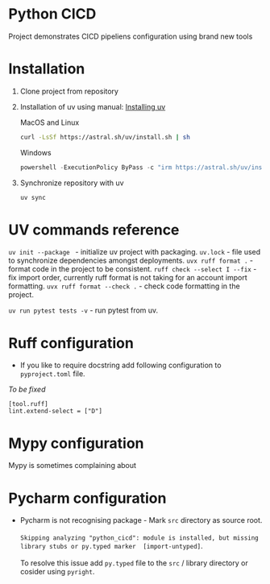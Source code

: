 # Python CICD

Project demonstrates CICD pipeliens configuration using brand new tools

# Installation

1. Clone project from repository
2. Installation of uv using manual: [Installing uv](https://uv.astral.sh/docs/installation)

   MacOS and Linux

   ```bash
   curl -LsSf https://astral.sh/uv/install.sh | sh
   ```

   Windows

   ```powershell
   powershell -ExecutionPolicy ByPass -c "irm https://astral.sh/uv/install.ps1 | iex"
   ```
3. Synchronize repository with uv

   ```bash
   uv sync
   ```

# UV commands reference

`uv init --package ` - initialize uv project with packaging.
`uv.lock` - file used to synchronize dependencies amongst deployments.
`uvx ruff format .` - format code in the project to be consistent.
`ruff check --select I --fix` - fix import order, currently ruff format is not taking
for an account import formatting.
`uvx ruff format --check .` - check code formatting in the project.

`uv run pytest tests -v` - run pytest from uv.

# Ruff configuration

* If you like to require docstring add following configuration to `pyproject.toml` file.

*To be fixed*
 
```
[tool.ruff]
lint.extend-select = ["D"]
```

# Mypy configuration

Mypy is sometimes complaining about

# Pycharm configuration

* Pycharm is not recognising package - Mark `src` directory as source root.
  <br></br>
  `Skipping analyzing "python_cicd": module is installed, but missing library stubs or py.typed marker  [import-untyped]`.
  <br></br>
  To resolve this issue add `py.typed` file to the `src` / library directory  or cosider using `pyright`.
